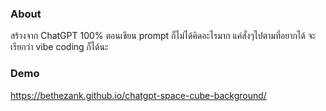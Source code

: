 ### About
สร้างจาก ChatGPT 100%
ตอนเขียน prompt ก็ไม่ได้คิดอะไรมาก แค่สั่งๆไปตามที่อยากได้
จะเรียกว่า vibe coding ก็ได้นะ

### Demo
https://bethezank.github.io/chatgpt-space-cube-background/
